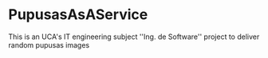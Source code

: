# PupusasAsAService
This is an UCA's IT engineering subject ''Ing. de Software'' project to deliver random pupusas images
